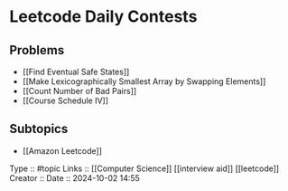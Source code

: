 # Leetcode Daily Contests

## Problems

- [[Find Eventual Safe States]]
- [[Make Lexicographically Smallest Array by Swapping Elements]]
- [[Count Number of Bad Pairs]]
- [[Course Schedule IV]]
## Subtopics

- [[Amazon Leetcode]]


Type :: #topic
Links :: [[Computer Science]] [[interview aid]] [[leetcode]]
Creator ::
Date ::  2024-10-02 14:55